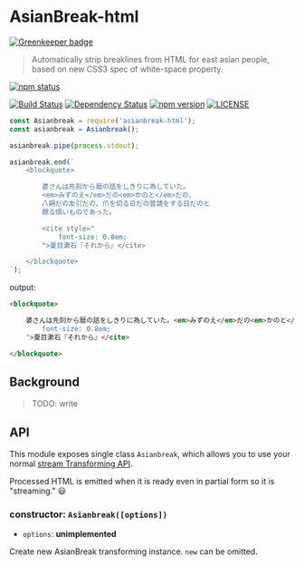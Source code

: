 # AsianBreak-html

[![Greenkeeper badge](https://badges.greenkeeper.io/hakatashi/AsianBreak-html.svg)](https://greenkeeper.io/)

> Automatically strip breaklines from HTML for east asian people, based on new CSS3 spec of white-space property.

[travis-image]: https://travis-ci.org/hakatashi/AsianBreak-html.svg?branch=master
[travis-url]: https://travis-ci.org/hakatashi/AsianBreak-html
[gemnasium-image]: https://gemnasium.com/hakatashi/AsianBreak-html.svg
[gemnasium-url]: https://gemnasium.com/hakatashi/AsianBreak-html
[npm-image]: https://img.shields.io/npm/v/asianbreak-html.svg
[nodeico-image]: https://nodei.co/npm/asianbreak-html.png?downloads=true
[npm-url]: http://npmjs.com/package/asianbreak-html
[license-image]: https://img.shields.io/npm/l/asianbreak-html.svg

[![npm status][nodeico-image]][npm-url]

[![Build Status][travis-image]][travis-url]
[![Dependency Status][gemnasium-image]][gemnasium-url]
[![npm version][npm-image]][npm-url]
[![LICENSE][license-image]][npm-url]

```js
const Asianbreak = require('asianbreak-html');
const asianbreak = Asianbreak();

asianbreak.pipe(process.stdout);

asianbreak.end(`
    <blockquote>

        婆さんは先刻から暦の話をしきりに為していた。
        <em>みずのえ</em>だの<em>かのと</em>だの、
        八朔だの友引だの、爪を切る日だの普請をする日だのと
        頗る煩いものであった。

        <cite style="
            font-size: 0.8em;
        ">夏目漱石『それから』</cite>

    </blockquote>
`);
```

output:

```html
<blockquote>

    婆さんは先刻から暦の話をしきりに為していた。<em>みずのえ</em>だの<em>かのと</em>だの、八朔だの友引だの、爪を切る日だの普請をする日だのと頗る煩いものであった。<cite style="
        font-size: 0.8em;
    ">夏目漱石『それから』</cite>

</blockquote>
```

## Background

> TODO: write

## API

This module exposes single class `Asianbreak`,
which allows you to use your normal [stream Transforming API](https://nodejs.org/api/stream.html#stream_class_stream_transform).

Processed HTML is emitted when it is ready even in partial form
so it is "streaming." :smiley:

### constructor: `Asianbreak([options])`

* `options`: **unimplemented**

Create new AsianBreak transforming instance. `new` can be omitted.
